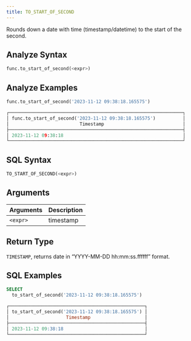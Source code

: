 ```yaml
---
title: TO_START_OF_SECOND
---
```


Rounds down a date with time (timestamp/datetime) to the start of the second.

## Analyze Syntax

```python
func.to_start_of_second(<expr>)
```

## Analyze Examples

```python
func.to_start_of_second('2023-11-12 09:38:18.165575')

┌────────────────────────────────────────────────────────────────┐
│ func.to_start_of_second('2023-11-12 09:38:18.165575')          │
│                          Timestamp                             │
├────────────────────────────────────────────────────────────────┤
│ 2023-11-12 09:38:18                                            │
└────────────────────────────────────────────────────────────────┘
```

## SQL Syntax

```sql
TO_START_OF_SECOND(<expr>)
```

## Arguments

| Arguments | Description |
|-----------|-------------|
| `<expr>`  | timestamp   |

## Return Type

`TIMESTAMP`, returns date in “YYYY-MM-DD hh:mm:ss.ffffff” format.

## SQL Examples

```sql
SELECT
  to_start_of_second('2023-11-12 09:38:18.165575')

┌──────────────────────────────────────────────────┐
│ to_start_of_second('2023-11-12 09:38:18.165575') │
│                     Timestamp                    │
├──────────────────────────────────────────────────┤
│ 2023-11-12 09:38:18                              │
└──────────────────────────────────────────────────┘
```
